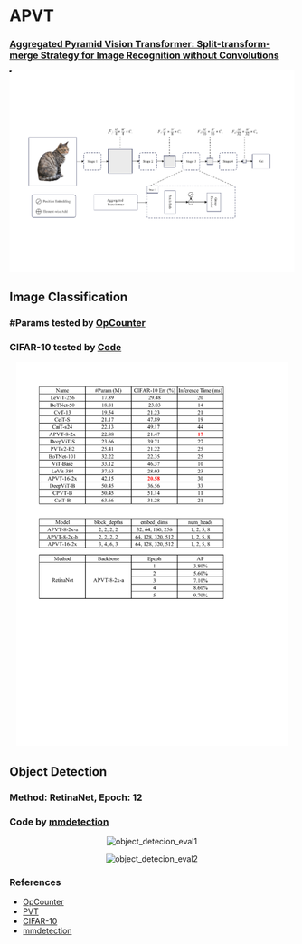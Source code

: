 # APVT
### [Aggregated Pyramid Vision Transformer: Split-transform-merge Strategy for Image Recognition without Convolutions](https://arxiv.org/abs/2203.00960)
<p align="center">
  <img src="Img/architecture.pdf" width="640" title="APVT">
</p>

## Image Classification
### #Params tested by [OpCounter](https://github.com/Lyken17/pytorch-OpCounter)
### CIFAR-10 tested by [Code](https://github.com/soapisnotfat/pytorch-cifar10)
<p align="center">
  <img src="Img/image_classification.pdf" width="480" title="image_classification">
</p>

## Object Detection
### Method: RetinaNet, Epoch: 12 
### Code by [mmdetection](https://github.com/open-mmlab/mmdetection)
<p align="center">
  <img src="object_detecion_eval1.png" width="480" title="object_detecion_eval1">
</p>

<p align="center">
  <img src="object_detecion_eval2.png" width="480" title="object_detecion_eval2">
</p>

### References
* [OpCounter](https://github.com/Lyken17/pytorch-OpCounter)
* [PVT](https://github.com/whai362/PVT)
* [CIFAR-10](https://github.com/soapisnotfat/pytorch-cifar10)
* [mmdetection](https://github.com/open-mmlab/mmdetection)
